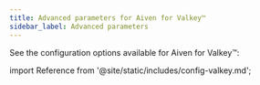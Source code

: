 ```yaml
---
title: Advanced parameters for Aiven for Valkey™
sidebar_label: Advanced parameters
---
```


See the configuration options available for Aiven for Valkey™:

import Reference from '@site/static/includes/config-valkey.md';

<Reference />
